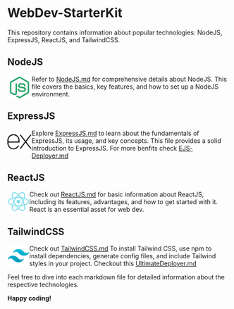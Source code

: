 # WebDev-StarterKit

This repository contains information about popular technologies: NodeJS, ExpressJS, ReactJS, and TailwindCSS.


## NodeJS

<img src="https://github.com/Ninja-Vikash/asset-cloud/blob/main/icon%20%26%20png/nodejs.png" height="55px" align="left">

Refer to [NodeJS.md](NodeJS.md) for comprehensive details about NodeJS. This file covers the basics, key features, and how to set up a NodeJS environment.

## ExpressJS 

<img src="https://github.com/Ninja-Vikash/asset-cloud/blob/main/icon%20%26%20png/expressjs.png" height="55px" align="left">

Explore [ExpressJS.md](ExpressJS.md) to learn about the fundamentals of ExpressJS, its usage, and key concepts. This file provides a solid introduction to ExpressJS. For more benfits check [EJS-Deployer.md](EJS-Deployer.md)

## ReactJS

<img src="https://github.com/Ninja-Vikash/asset-cloud/blob/main/icon%20%26%20png/reactjs.png" height="50px" align="left">

Check out [ReactJS.md](ReactJS.md) for basic information about ReactJS, including its features, advantages, and how to get started with it. React is an essential asset for web dev.

## TailwindCSS

<img src="https://github.com/Ninja-Vikash/asset-cloud/blob/main/icon%20%26%20png/tailwind.png" height="50px" align="left">

Check out [TailwindCSS.md](TailwindCSS.md) To install Tailwind CSS, use npm to install dependencies, generate config files, and include Tailwind styles in your project. Checkout this [UltimateDeployer.md](TailwindCSS-UltimateDeployer.md)

Feel free to dive into each markdown file for detailed information about the respective technologies.

**Happy coding!**
